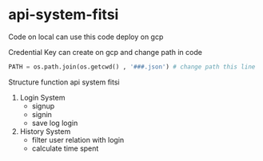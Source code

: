# api-system-fitsi
Code on local can use this code deploy on gcp <br/>

Credential Key can create on gcp and change path in code
```python
PATH = os.path.join(os.getcwd() , '###.json') # change path this line
```

Structure function api system fitsi
1. Login System
    - signup
    - signin
    - save log login
2. History System
    - filter user relation with login
    - calculate time spent